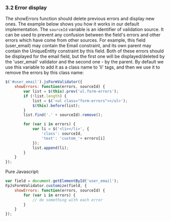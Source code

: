 ### 3.2 Error display

The showErrors function should delete previous errors and display new ones.
The example below shows you how it works in our default implementation.
The ```sourceId``` variable is an identifier of validation source.
It can be used to prevent any confusion between the field's errors and other errors which have come from other sources.
For example, this field (user_email) may contain the Email constraint, and its own parent may contain the UniqueEntity constraint by this field.
Both of these errors should be displayed for the email field, but the first one will be displayed/deleted by the 'user_email' validator and the second one - by the parent.
By default we use this variable to add it as a class name to 'li' tags, and then we use it to remove the errors by this class name:

```js
$('#user_email').jsFormValidator({
    showErrors: function(errors, sourceId) {
        var list = $(this).prev('ul.form-errors');
        if (!list.length) {
            list = $('<ul class="form-errors"></ul>');
            $(this).before(list);
        }
        list.find('.' + sourceId).remove();

        for (var i in errors) {
            var li = $('<li></li>', {
                'class': sourceId,
                'text': 'custom_'+ errors[i]
            });
            list.append(li);
        }
    }
});
```

Pure Javascript:
```js
var field = document.getElementById('user_email');
FpJsFormValidator.customize(field, {
    showErrors: function(errors, sourceId) {
        for (var i in errors) {
            // do something with each error
        }
    }
});
```